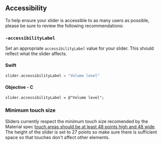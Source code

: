 ## Accessibility
To help ensure your slider is accessible to as many users as possible, please be sure to review the following recommendations:

###  `-accessibilityLabel`

Set an appropriate `accessibilityLabel` value for your slider. This should reflect what the slider affects.

#### Swift
```swift
slider.accessibilityLabel = "Volume level"
```

#### Objective - C
```objc
slider.accessibilityLabel = @"Volume level";
``` 

### Minimum touch size

Sliders currently respect the minimum touch size recomended by the Material spec [touch areas should be 
at least 48 points high and 48 wide](https://material.io/design/layout/spacing-methods.html#touch-click-targets). 
The height of the slider is set to 27 points so make sure there is sufficient space so that touches don't affect other 
elements.
